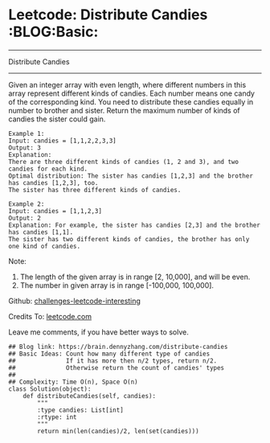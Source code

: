 # Leetcode: Distribute Candies     :BLOG:Basic:


---

Distribute Candies  

---

Given an integer array with even length, where different numbers in this array represent different kinds of candies. Each number means one candy of the corresponding kind. You need to distribute these candies equally in number to brother and sister. Return the maximum number of kinds of candies the sister could gain.  

    Example 1:
    Input: candies = [1,1,2,2,3,3]
    Output: 3
    Explanation:
    There are three different kinds of candies (1, 2 and 3), and two candies for each kind.
    Optimal distribution: The sister has candies [1,2,3] and the brother has candies [1,2,3], too. 
    The sister has three different kinds of candies.

    Example 2:
    Input: candies = [1,1,2,3]
    Output: 2
    Explanation: For example, the sister has candies [2,3] and the brother has candies [1,1]. 
    The sister has two different kinds of candies, the brother has only one kind of candies.

Note:  

1.  The length of the given array is in range [2, 10,000], and will be even.
2.  The number in given array is in range [-100,000, 100,000].

Github: [challenges-leetcode-interesting](https://github.com/DennyZhang/challenges-leetcode-interesting/tree/master/distribute-candies)  

Credits To: [leetcode.com](https://leetcode.com/problems/distribute-candies/description/)  

Leave me comments, if you have better ways to solve.  

    ## Blog link: https://brain.dennyzhang.com/distribute-candies
    ## Basic Ideas: Count how many different type of candies
    ##              If it has more then n/2 types, return n/2.
    ##              Otherwise return the count of candies' types
    ##
    ## Complexity: Time O(n), Space O(n)
    class Solution(object):
        def distributeCandies(self, candies):
            """
            :type candies: List[int]
            :rtype: int
            """
            return min(len(candies)/2, len(set(candies)))